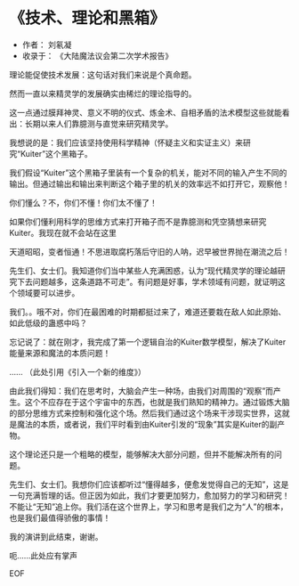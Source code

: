 # 《技术、理论和黑箱》
- 作者： 刘氡凝
- 收录于： 《大陆魔法议会第二次学术报告》

理论能促使技术发展：这句话对我们来说是个真命题。

然而一直以来精灵学的发展确实由稀烂的理论指导的。

这一点通过膜拜神灵、意义不明的仪式、炼金术、自相矛盾的法术模型这些就能看出：长期以来人们靠臆测与直觉来研究精灵学。

我想说的是：我们应该坚持使用科学精神（怀疑主义和实证主义）来研究“Kuiter”这个黑箱子。

我们假设“Kuiter”这个黑箱子里装有一个复杂的机关，能对不同的输入产生不同的输出。但通过输出和输出来判断这个箱子里的机关的效率远不如打开它，观察他！

你们懂么？不，你们不懂！你们太不懂了！

如果你们懂利用科学的思维方式来打开箱子而不是靠臆测和凭空猜想来研究Kuiter。我现在就不会站在这里

天道昭昭，变者恒通！不思进取腐朽落后守旧的人呐，迟早被世界抛在潮流之后！

先生们、女士们。我知道你们当中某些人充满困惑，认为“现代精灵学的理论越研究下去问题越多，这条道路不可走”。有问题是好事，学术领域有问题，就证明这个领域要可以进步。

我们。。哦不对，你们在最困难的时期都挺过来了，难道还要栽在敌人如此原始、如此低级的蛊惑中吗？

忘记说了：就在刚才，我完成了第一个逻辑自治的Kuiter数学模型，解决了Kuiter能量来源和魔法的本质问题！

...... （此处引用《引入一个新的维度》）

由此我们得知：我们在思考时，大脑会产生一种场，由我们对周围的“观察”而产生。这个不应存在于这个宇宙中的东西，也就是我们熟知的精神力。通过锻炼大脑的部分思维方式来控制和强化这个场。然后我们通过这个场来干涉现实世界，这就是魔法的本质，或者说，我们平时看到由Kuiter引发的“现象”其实是Kuiter的副产物。

这个理论还只是一个粗略的模型，能够解决大部分问题，但并不能解决所有的问题。

先生们、女士们。我想你们应该都听过“懂得越多，便愈发觉得自己的无知”，这是一句充满哲理的话。但正因为如此，我们才要更加努力，愈加努力的学习和研究！不能让“无知”追上你。我们活在这个世界上，学习和思考是我们之为“人”的根本，也是我们最值得骄傲的事情！


我的演讲到此结束，谢谢。

呃……此处应有掌声

EOF